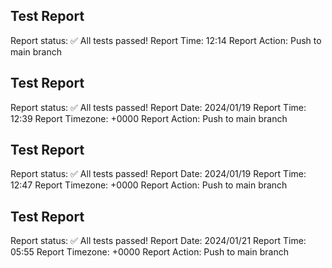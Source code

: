 ## Test Report
Report status: ✅ All tests passed!
Report Time: 12:14
Report Action: Push to main branch

## Test Report
Report status: ✅ All tests passed!
Report Date: 2024/01/19
Report Time: 12:39
Report Timezone: +0000
Report Action: Push to main branch

## Test Report
Report status: ✅ All tests passed!
Report Date: 2024/01/19
Report Time: 12:47
Report Timezone: +0000
Report Action: Push to main branch

## Test Report
Report status: ✅ All tests passed!
Report Date: 2024/01/21
Report Time: 05:55
Report Timezone: +0000
Report Action: Push to main branch


